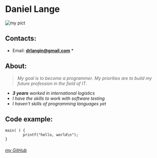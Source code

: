 # **Daniel Lange**
![my pict](https://www.krassever.ru/statics/upload/iblock/f9a/29_1-енот.jpg)
## __Contacts:__
* Email: **drlangin@gmail.com** * 

## __About:__
>_My goal is to become a programmer_.
_My priorities are to build my future profession in the field of IT_.

* _**3 years** worked in international logistics_
* _I have the skills to work with software testing_
* _I haven't skills of programming languages yet_
 
 ## __Code example:__
```
main( ) {
        printf("hello, world\n");
}
```
###### [my GitHub](https://github.com/Dan1k9) 
